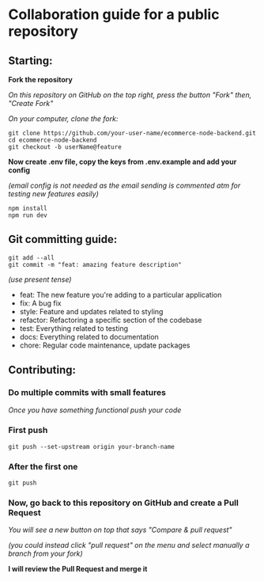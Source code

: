 # Collaboration guide for a public repository

## Starting:
**Fork the repository**

*On this repository on GitHub on the top right, press the button "Fork" then, "Create Fork"*

*On your computer, clone the fork:*

    git clone https://github.com/your-user-name/ecommerce-node-backend.git
    cd ecommerce-node-backend
    git checkout -b userName@feature

**Now create .env file, copy the keys from .env.example and add your config**

*(email config is not needed as the email sending is commented atm for testing new features easily)*

    npm install
    npm run dev

## Git committing guide:

    git add --all
    git commit -m "feat: amazing feature description"

*(use present tense)*

- feat: The new feature you're adding to a particular application
- fix: A bug fix
- style: Feature and updates related to styling
- refactor: Refactoring a specific section of the codebase
- test: Everything related to testing
- docs: Everything related to documentation
- chore: Regular code maintenance, update packages

## Contributing:

### Do multiple commits with small features

*Once you have something functional push your code*

### First push

    git push --set-upstream origin your-branch-name

### After the first one

    git push

### Now, go back to this repository on GitHub and create a Pull Request

*You will see a new button on top that says "Compare & pull request"*

*(you could instead click "pull request" on the menu and select manually a branch from your fork)*

**I will review the Pull Request and merge it**